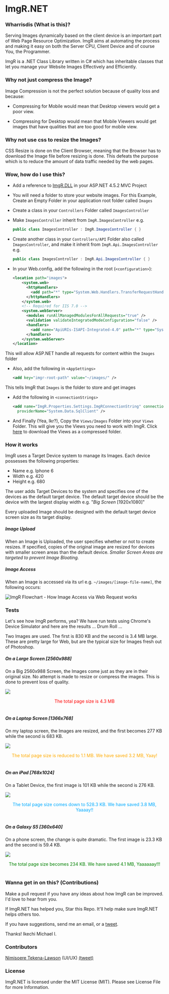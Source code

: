 ﻿# ImgR.NET

### Wharrisdis (What is this)?
Serving Images dynamically based on the client device is an important part of Web Page Resource Optimization. ImgR aims at automating the process and making it easy on both the Server CPU, Client Device and of course You, the Programmer.

ImgR is a .NET Class Library written in C# which has inheritable classes that let you manage your Website Images Effectively and Efficiently.

### Why not just compress the Image?
Image Compression is not the perfect solution because of quality loss and because:

-   Compressing for Mobile would mean that Desktop viewers would get a poor view.

-   Compressing for Desktop would mean that Mobile Viewers would get images that have qualities that are too good for mobile view.

### Why not use css to resize the Images?
CSS Resize is done on the Client Browser, meaning that the Browser has to download the Image file before resizing is done. This defeats the purpose which is to reduce the amount of data traffic needed by the web pages.

### Wow, how do I use this?
-   Add a reference to [ImgR.DLL](https://github.com/mykeels/ImgR/blob/master/ImgR/bin/Debug/ImgR.dll?raw=true) in your ASP.NET 4.5.2 MVC Project
-   You will need a folder to store your website images. For this Example, Create an Empty Folder in your application root folder called `Images`
-   Create a class in your `Controllers` Folder called `ImagesController`
-   Make `ImagesController` inherit from `ImgR.ImagesController` e.g.   
    ```cs
    public class ImagesController : ImgR.ImagesController { }
    ```

-   Create another class in your `Controllers/API` Folder also called `ImagesController`, and make it inherit from `ImgR.Api.ImagesController` e.g.
    ```cs
    public class ImagesController : ImgR.Api.ImagesController { }
    ```

-   In your Web.config, add the following in the root (`<configuration>`):

    ```xml
    <location path="images">
        <system.web>
          <httpHandlers>
            <add path="*" type="System.Web.Handlers.TransferRequestHandler" verb="GET,HEAD,POST,DEBUG,PUT,DELETE,PATCH,OPTIONS" />
          </httpHandlers>
        </system.web>
        <!-- Required for IIS 7.0 -->
        <system.webServer>
          <modules runAllManagedModulesForAllRequests="true" />
          <validation validateIntegratedModeConfiguration="false" />
          <handlers>
            <add name="ApiURIs-ISAPI-Integrated-4.0" path="*" type="System.Web.Handlers.TransferRequestHandler" verb="GET,HEAD,POST,DEBUG,PUT,DELETE,PATCH,OPTIONS" preCondition="integratedMode,runtimeVersionv4.0" />
          </handlers>
        </system.webServer>
    </location>
    ```
This will allow ASP.NET handle all requests for content within the `Images` folder

-   Also, add the following in `<AppSettings>`
    ```xml
    <add key="imgr-root-path" value="~/images/" />
    ```
This tells ImgR that `Images` is the folder to store and get images

-   Add the following in `<connectionStrings>`
    ```xml
    <add name="ImgR.Properties.Settings.ImgRConnectionString" connectionString="Data Source=DB Server Name;Initial Catalog=DB Name;User ID=DB Username;Password=DB password"
      providerName="System.Data.SqlClient" />
    ```

-   And Finally (Yea, Ikr?), Copy the `Views/Images` Folder into your `Views` Folder. This will give you the Views you need to work with ImgR. Click [here](https://github.com/mykeels/ImgR/blob/master/ImgR/Views/Images.zip?raw=true) to download the Views as a compressed folder.

### How it works
ImgR uses a Target Device system to manage its Images. Each device possesses the following properties:
-   Name e.g. Iphone 6
-   Width e.g. 420
-   Height e.g. 680

The user adds Target Devices to the system and specifies one of the devices as the default target device. The default target device should be the device with the largest display width e.g. "*Big Screen* [1920x1080]"

Every uploaded Image should be designed with the default target device screen size as its target display.

##### Image Upload

When an Image is Uploaded, the user specifies whether or not to create resizes. If specified, copies of the original image are resized for devices with smaller screen areas than the default device. _Smaller Screen Areas are targeted to prevent Image Bloating._

##### Image Access

When an Image is accessed via its url e.g. `~/images/[image-file-name]`, the following occurs:

![ImgR Flowchart - How Image Access via Web Request works](https://raw.githubusercontent.com/mykeels/ImgR/master/ImgR/Misc/ImgR-Flowchart.png)

### Tests
Let's see how ImgR performs, yea? We have run tests using Chrome's Device Simulator and here are the results ... Drum Roll ...

Two Images are used. The first is 830 KB and the second is 3.4 MB large. These are pretty large for Web, but are the typical size for Images fresh out of Photoshop. 

##### On a Large Screen [2560x988]
On a Big 2560x988 Screen, the Images come just as they are in their original size. No attempt is made to resize or compress the images. This is done to prevent loss of quality. 

![](https://raw.githubusercontent.com/mykeels/ImgR/master/ImgR/Misc/Test-No-Resize.png)

<center><span style='color: red'>The total page size is 4.3 MB</span></center>

<br>

##### On a Laptop Screen [1366x768]
On my laptop screen, the Images are resized, and the first becomes 277 KB while the second is 683 KB. 

![](https://raw.githubusercontent.com/mykeels/ImgR/master/ImgR/Misc/Test-Resize-1366.png)

<center><span style='color: #FFAA00'>The total page size is reduced to 1.1 MB. We have saved 3.2 MB, Yaay!</span></center>

<br>

##### On an iPad [768x1024]
On a Tablet Device, the first image is 101 KB while the second is 276 KB.

![](https://raw.githubusercontent.com/mykeels/ImgR/master/ImgR/Misc/Test-Resize-768.png)

<center><span style='color: #00AAFF'>The total page size comes down to 528.3 KB. We have saved 3.8 MB, Yaaaay!!</span></center>

<br>

##### On a Galaxy S5 [360x640]
On a phone screen, the change is quite dramatic. The first image is 23.3 KB and the second is 59.4 KB.

![](https://raw.githubusercontent.com/mykeels/ImgR/master/ImgR/Misc/Test-Resize-360.png)

<center><span style='color: green'>The total page size becomes 234 KB. We have saved 4.1 MB, Yaaaaaay!!!</span></center>

<br>

### Wanna get in on this? (Contributions)
Make a pull request if you have any ideas about how ImgR can be improved. I'd love to hear from you. 

If ImgR.NET has helped you, Star this Repo. It'll help make sure ImgR.NET helps others too.

If you have suggestions, send me an email, or a [tweet](https://twitter.com/mykeels).

Thanks! Ikechi Michael I.

### Contributors
[Nimisoere Tekena-Lawson](https://github.com/nimisoere) (UI/UX) [(tweet)](https://github.com/nimimccool)

### License

ImgR.NET is licensed under the MIT License (MIT). Please see License File for more Information.